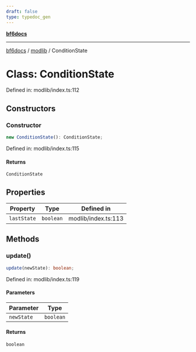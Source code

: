 ```yaml
---
draft: false
type: typedoc_gen
---
```


[**bf6docs**](../../_index.md)

***

[bf6docs](../../_index.md) / [modlib](../_index.md) / ConditionState

# Class: ConditionState

Defined in: modlib/index.ts:112

## Constructors

### Constructor

```ts
new ConditionState(): ConditionState;
```

Defined in: modlib/index.ts:115

#### Returns

`ConditionState`

## Properties

| Property | Type | Defined in |
| ------ | ------ | ------ |
| <a id="laststate"></a> `lastState` | `boolean` | modlib/index.ts:113 |

## Methods

### update()

```ts
update(newState): boolean;
```

Defined in: modlib/index.ts:119

#### Parameters

| Parameter | Type |
| ------ | ------ |
| `newState` | `boolean` |

#### Returns

`boolean`
